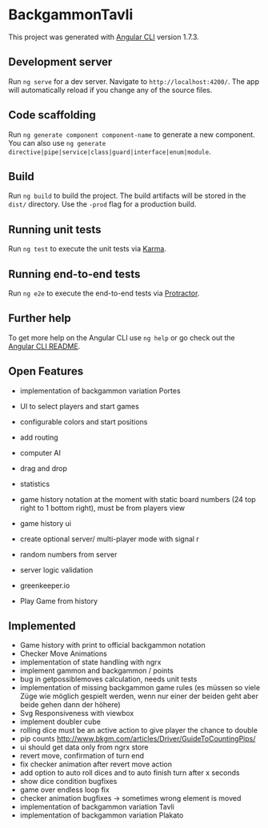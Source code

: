 # BackgammonTavli

This project was generated with [Angular CLI](https://github.com/angular/angular-cli) version 1.7.3.

## Development server

Run `ng serve` for a dev server. Navigate to `http://localhost:4200/`. The app will automatically reload if you change any of the source files.

## Code scaffolding

Run `ng generate component component-name` to generate a new component. You can also use `ng generate directive|pipe|service|class|guard|interface|enum|module`.

## Build

Run `ng build` to build the project. The build artifacts will be stored in the `dist/` directory. Use the `-prod` flag for a production build.

## Running unit tests

Run `ng test` to execute the unit tests via [Karma](https://karma-runner.github.io).

## Running end-to-end tests

Run `ng e2e` to execute the end-to-end tests via [Protractor](http://www.protractortest.org/).

## Further help

To get more help on the Angular CLI use `ng help` or go check out the [Angular CLI README](https://github.com/angular/angular-cli/blob/master/README.md).

## Open Features

- implementation of backgammon variation Portes


- UI to select players and start games 
- configurable colors and start positions
- add routing 
- computer AI
- drag and drop 
- statistics

- game history notation at the moment with static board numbers (24 top right to 1 bottom right), must be from players view
- game history ui


- create optional server/ multi-player mode with signal r
- random numbers from server
- server logic validation 
- greenkeeper.io
- Play Game from history 

## Implemented

- Game history with print to official backgammon notation 
- Checker Move Animations
- implementation of state handling with ngrx
- implement gammon and backgammon / points
- bug in getpossiblemoves calculation, needs unit tests
- implementation of missing backgammon game rules (es müssen so viele Züge wie möglich gespielt werden, wenn nur einer der beiden geht aber beide gehen dann der höhere)
- Svg Responsiveness with viewbox
- implement doubler cube
- rolling dice must be an active action to give player the chance to double
- pip counts http://www.bkgm.com/articles/Driver/GuideToCountingPips/
- ui should get data only from ngrx store
- revert move, confirmation of turn end 
- fix checker animation after revert move action
- add option to auto roll dices and to auto finish turn after x seconds
- show dice condition bugfixes
- game over endless loop fix
- checker animation bugfixes -> sometimes wrong element is moved
- implementation of backgammon variation Tavli
- implementation of backgammon variation Plakato